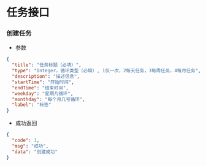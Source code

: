 # 任务接口

### 创建任务

* 参数
```json
{
  "title": "任务标题（必填）",
  "type": "Integer，循环类型（必填）, 1仅一次，2每天任务，3每周任务，4每月任务",
  "description": "描述信息",
  "startTime": "开始时间",
  "endTime": "结束时间",
  "weekday": "星期几循环",
  "monthday": "每个月几号循环",
  "label": "标签"
}
```

* 成功返回
```json
{
  "code": 1,
  "msg": "成功",
  "data": "创建成功"
}
```